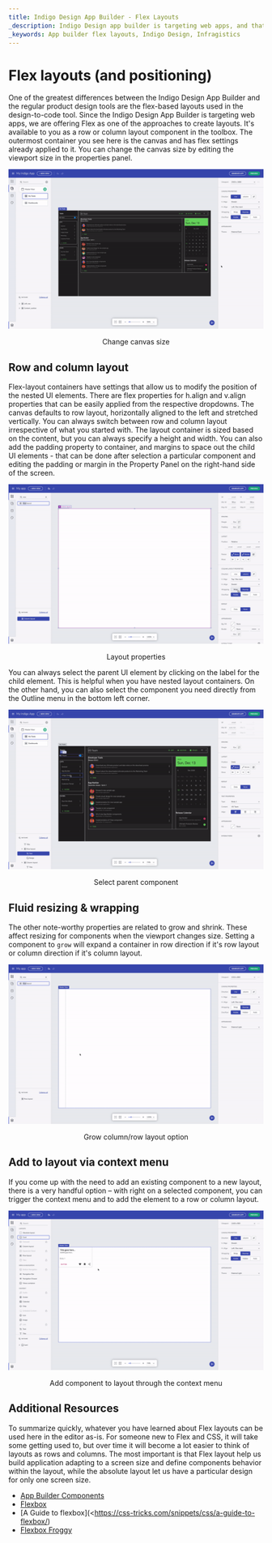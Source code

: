 ```yaml
---
title: Indigo Design App Builder - Flex Layouts
_description: Indigo Design app builder is targeting web apps, and that’s why we are offering Flex as one of the approaches to create layouts. It's available to you as a row or column layout component in the toolbox.
_keywords: App builder flex layouts, Indigo Design, Infragistics
---
```


# Flex layouts (and positioning) 

One of the greatest differences between the Indigo Design App Builder and the regular product design tools are the flex-based layouts used in the design-to-code tool. Since the Indigo Design App Builder is targeting web apps, we are offering Flex as one of the approaches to create layouts. It's available to you as a row or column layout component in the toolbox. The outermost container you see here is the canvas and has flex settings already applied to it. You can change the canvas size by editing the viewport size in the properties panel. 

<img class="responsive-img" src="../../images/edit-create-canvas-size-Indigo-Design-App-Builder.gif" />
<p style="text-align:center;">Change canvas size</p>

## Row and column layout 

Flex-layout containers have settings that allow us to modify the position of the nested UI elements. There are flex properties for h.align and v.align properties that can be easily applied from the respective dropdowns. The canvas defaults to row layout, horizontally aligned to the left and stretched vertically. You can always switch between row and column layout irrespective of what you started with. The layout container is sized based on the content, but you can always specify a height and width. You can also add the padding property to container, and margins to space out the child UI elements - that can be done after selection a particular component and editing the padding or margin in the Property Panel on the right-hand side of the screen.

<img class="responsive-img" src="../../images/row-column-layout-Indigo-Design-App-Builder.gif" />
<p style="text-align:center;">Layout properties</p>

You can always select the parent UI element by clicking on the label for the child element. This is helpful when you have nested layout containers. On the other hand, you can also select the component you need directly from the Outline menu in the bottom left corner.  

<img class="responsive-img" src="../../images/select-parent-Indigo-Design-App-Builder.gif" />
<p style="text-align:center;">Select parent component</p>

## Fluid resizing & wrapping 

The other note-worthy properties are related to grow and shrink. These affect resizing for components when the viewport changes size. Setting a component to `grow` will expand a container in row direction if it's row layout or column direction if it's column layout.  
 
<img class="responsive-img" src="../../images/grow-column-row-layout-Indigo-Design-App-Builder.gif" />
<p style="text-align:center;">Grow column/row layout option</p>


## Add to layout via context menu 

If you come up with the need to add an existing component to a new layout, there is a very handful option – with right on a selected component, you can trigger the context menu and to add the element to a row or column layout.  

<img class="responsive-img" src="../../images/add-to-layout-Indigo-Design-App-Builder.gif" />
<p style="text-align:center;">Add component to layout through the context menu</p>

## Additional Resources

To summarize quickly, whatever you have learned about Flex layouts can be used here in the editor as-is. For someone new to Flex and CSS, it will take some getting used to, but over time it will become a lot easier to think of layouts as rows and columns. The most important is that Flex layout help us build application adapting to a screen size and define components behavior within the layout, while the absolute layout let us have a particular design for only one screen size. 

<div class="divider--half"></div>

* [App Builder Components](../indigo-design-app-builder-components.md)
* [Flexbox](https://developer.mozilla.org/en-US/docs/Learn/CSS/CSS_layout/Flexbox)
* [A Guide to flexbox](<https://css-tricks.com/snippets/css/a-guide-to-flexbox/)
* [Flexbox Froggy](https://flexboxfroggy.com/)